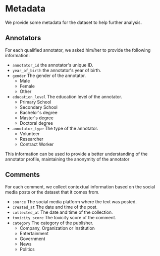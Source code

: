 # Metadata

We provide some metadata for the dataset to help further analysis.

## Annotators

For each qualified annotator, we asked him/her to provide the following information:

- `annotator_id` the annotator's unique ID.
- `year_of_birth` the annotator's year of birth.
- `gender` The gender of the annotator.
    - Male
    - Female
    - Other
- `education_level` The education level of the annotator.
    - Primary School
    - Secondary School
    - Bachelor's degree
    - Master's degree
    - Doctoral degree
- `annotator_type` The type of the annotator.
    - Volunteer
    - Researcher
    - Contract Worker

This information can be used to provide a better understanding of the annotator profile, maintaining the anonymity of the annotator

## Comments

For each comment, we collect contextual information based on the social media posts or the dataset that it comes from.

- `source` The social media platform where the text was posted.
- `created_at` The date and time of the post.
- `collected_at` The date and time of the collection.
- `toxicity_score` The toxicity score of the comment.
- `category` The category of the publisher.
    - Company, Organization or Institution
    - Entertainment
    - Government
    - News
    - Politics

